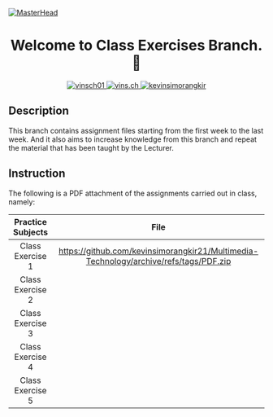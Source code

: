 [![MasterHead](https://cdna.artstation.com/p/assets/images/images/066/880/442/original/ilgin-gungor-calisma-masasi11.gif?1694002774)](#)

<h1 align="center">Welcome to Class Exercises Branch.🙌</h1>
<p align="center">
  <a href="https://twitter.com/vinsch01" target="_blank">
    <img src="https://img.shields.io/badge/Twitter-000000?style=for-the-badge&logo=x&logoColor=white" alt="vinsch01" />
  </a>
  <a href="https://instagram.com/vins.ch" target="_blank">
    <img src="https://img.shields.io/badge/Instagram-000000?style=for-the-badge&logo=instagram&logoColor=white" alt="vins.ch" />
  </a>
  <a href="https://www.linkedin.com/in/kevinsimorangkir" target="_blank">
    <img src="https://img.shields.io/badge/LinkedIn-000000?style=for-the-badge&logo=linkedin&logoColor=white" alt="kevinsimorangkir" />
  </a>
</p>

## Description

This branch contains assignment files starting from the first week to the last week. And it also aims to increase knowledge from this branch and repeat the material that has been taught by the Lecturer.

## Instruction

The following is a PDF attachment of the assignments carried out in class, namely:

| Practice Subjects | File |
| :---: | :---: |
| Class Exercise 1    | https://github.com/kevinsimorangkir21/Multimedia-Technology/archive/refs/tags/PDF.zip |
| Class Exercise 2    |  |
| Class Exercise 3    |  |
| Class Exercise 4    |  |
| Class Exercise 5    |  |

</div>
